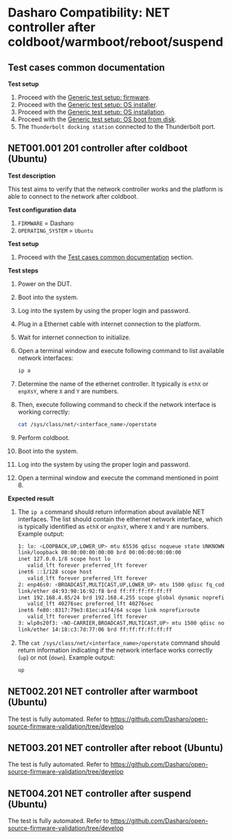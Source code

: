 # Dasharo Compatibility: NET controller after coldboot/warmboot/reboot/suspend

## Test cases common documentation

**Test setup**

1. Proceed with the
    [Generic test setup: firmware](../generic-test-setup.md#firmware).
1. Proceed with the
    [Generic test setup: OS installer](../generic-test-setup.md#os-installer).
1. Proceed with the
    [Generic test setup: OS installation](../generic-test-setup.md#os-installation).
1. Proceed with the
    [Generic test setup: OS boot from disk](../generic-test-setup.md#os-boot-from-disk).
1. The `Thunderbolt docking station` connected to the Thunderbolt port.

## NET001.001 201 controller after coldboot (Ubuntu)

**Test description**

This test aims to verify that the network controller works and the platform
is able to connect to the network after coldboot.

**Test configuration data**

1. `FIRMWARE` = Dasharo
1. `OPERATING_SYSTEM` = `Ubuntu`

**Test setup**

1. Proceed with the
    [Test cases common documentation](#test-cases-common-documentation) section.

**Test steps**

1. Power on the DUT.
1. Boot into the system.
1. Log into the system by using the proper login and password.
1. Plug in a Ethernet cable with internet connection to the platform.
1. Wait for internet connection to initialize.
1. Open a terminal window and execute following command to list available
    network interfaces:

    ```bash
    ip a
    ```

1. Determine the name of the ethernet controller. It typically is `ethX` or
    `enpXsY`, where `X` and `Y`  are numbers.
1. Then, execute following command to check if the network interface is working
    correctly:

    ```bash
    cat /sys/class/net/<interface_name>/operstate
    ```

1. Perform coldboot.
1. Boot into the system.
1. Log into the system by using the proper login and password.
1. Open a terminal window and execute the command mentioned in point 8.

**Expected result**

1. The `ip a` command should return information about available NET
    interfaces. The list should contain the ethernet network interface, which is
    typically identified as `ethX` or `enpXsY`, where `X` and `Y`  are numbers.
    Example output:

    ```bash
    1: lo: <LOOPBACK,UP,LOWER_UP> mtu 65536 qdisc noqueue state UNKNOWN group default qlen 1000
    link/loopback 00:00:00:00:00:00 brd 00:00:00:00:00:00
    inet 127.0.0.1/8 scope host lo
       valid_lft forever preferred_lft forever
    inet6 ::1/128 scope host
       valid_lft forever preferred_lft forever
    2: enp46s0: <BROADCAST,MULTICAST,UP,LOWER_UP> mtu 1500 qdisc fq_codel state UP group default qlen 1000
    link/ether d4:93:90:16:92:f8 brd ff:ff:ff:ff:ff:ff
    inet 192.168.4.85/24 brd 192.168.4.255 scope global dynamic noprefixroute enp46s0
       valid_lft 40276sec preferred_lft 40276sec
    inet6 fe80::8317:79e3:81ec:a1f4/64 scope link noprefixroute
       valid_lft forever preferred_lft forever
    3: wlp0s20f3: <NO-CARRIER,BROADCAST,MULTICAST,UP> mtu 1500 qdisc noqueue state DOWN group default qlen 1000
    link/ether 14:18:c3:7d:77:06 brd ff:ff:ff:ff:ff:ff
    ```

1. The `cat /sys/class/net/<interface_name>/operstate` command should return
    information indicating if the network interface works correctly (`up`) or
    not (`down`). Example output:

    ```bash
    up
    ```

## NET002.201 NET controller after warmboot (Ubuntu)

The test is fully automated. Refer to https://github.com/Dasharo/open-source-firmware-validation/tree/develop

## NET003.201 NET controller after reboot (Ubuntu)

The test is fully automated. Refer to https://github.com/Dasharo/open-source-firmware-validation/tree/develop

## NET004.201 NET controller after suspend (Ubuntu)

The test is fully automated. Refer to https://github.com/Dasharo/open-source-firmware-validation/tree/develop
